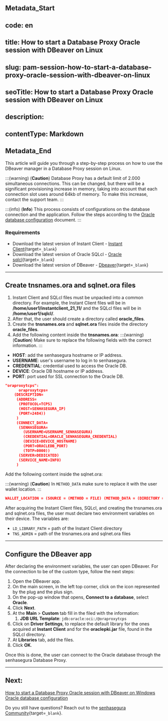 ## Metadata_Start 
## code: en
## title: How to start a Database Proxy Oracle session with DBeaver on Linux 
## slug: pam-session-how-to-start-a-database-proxy-oracle-session-with-dbeaver-on-linux 
## seoTitle: How to start a Database Proxy Oracle session with DBeaver on Linux 
## description:  
## contentType: Markdown 
## Metadata_End
This article will guide you through a step-by-step process on how to use the DBeaver manager in a Database Proxy session on Linux.

:::(warning) (**Caution**)
Database Proxy has a default limit of 2.000 simultaneous connections. This can be changed, but there will be a significant provisioning increase in memory, taking into account that each connection slot uses around 64kb of memory. To make this increase, contact the support team.
:::

:::(info) (**Info**)
This process consists of configurations on the database connection and the application. Follow the steps according to the [Oracle database configuration](/v3-32/docs/pam-session-oracle-database-configurations) document.
:::

### Requirements

* Download the latest version of Instant Client - [Instant Client](https://www.oracle.com/br/database/technologies/instant-client/downloads.html){target=`_blank`}
* Download the latest version of Oracle SQLcl - [Oracle sqlcl](https://www.oracle.com/br/database/sqldeveloper/technologies/sqlcl/){target=`_blank`}
* Download the latest version of DBeaver - [Dbeaver](https://dbeaver.io/download/){target=`_blank`}

---
## Create tnsnames.ora and sqlnet.ora files

1. Instant Client and SQLcl files must be unpacked into a common directory. For example, the Instant Client files will be in **/home/user1/instantclient_21_11/** and the SQLcl files will be in **/home/user1/sqlcl/**.
2. After that, the user should create a directory called **oracle_files**.
3. Create the **tnsnames.ora** and **sqlnet.ora** files inside the directory **oracle_files**.
4. Add the following content inside the **tnsnames.ora**:
:::(warning) (**Caution**)
Make sure to replace the following fields with the correct information.
:::

* **HOST**: add the senhasegura hostname or IP address.
* **USERNAME**: user's username to log in to senhasegura.
* **CREDENTIAL**: credential used to access the Oracle DB.
* **DEVICE**: Oracle DB hostname or IP address.
* **PORT**: port used for SSL connection to the Oracle DB.

```json
"oraproxytcps":
      oraproxytcps=
	(DESCRIPTION=
	 (ADDRESS=
	  (PROTOCOL=TCPS)
	  (HOST=SENHASEGURA_IP)
	  (PORT=2484))
	 )
	 (CONNECT_DATA=
	  (SENHASEGURA=
		(USERNAME=USERNAME_SENHASEGURA)
		(CREDENTIAL=ORACLE_SENHASEGURA_CREDENTIAL)
		(DEVICE=DEVICE_HOSTNAME)
		(PORT=ORACLEDB_PORT)
		(TOTP=0000))
	  (SERVER=DEDICATED)
	  (SERVICE_NAME=INFO)
	 )
```
Add the following content inside the sqlnet.ora:

:::(warning) (**Caution**)
In `METHOD_DATA` make sure to replace it with the user wallet location.
:::
```json
WALLET_LOCATION = (SOURCE = (METHOD = FILE) (METHOD_DATA = (DIRECTORY = USER_WALLET_LOCATION))) 	SQLNET.AUTHENTICATION_SERVICES = (TCPS) 	SSL_CLIENT_AUTHENTICATION = TRUE

```
After acquiring the Instant Client files, SQLcl, and creating the tnsnames.ora and sqlnet.ora files, the user must declare two environment variables on their device. The variables are:

* `LD_LIBRARY_PATH` = path of the Instant Client directory
* `TNS_ADMIN` = path of the tnsnames.ora and sqlnet.ora files

---
## Configure the DBeaver app
After declaring the environment variables, the user can open DBeaver. For the connection to be of the custom type, follow the next steps:

1. Open the DBeaver app.
2. On the main screen, in the left top corner, click on the icon represented by the plug and the plus sign.
3. On the pop-up window that opens, **Connect to a database**, select **Oracle**.
4. Click **Next**.
5. At the **Main** > **Custom** tab fill in the filed with the information:
    1. **JDB URL Template**: `jdb:oracle:oci:/@oraproxytcps`
6. Click on **Driver Settings**, to replace the default library for the ones acquired at **Instant Client** and for the **oraclepki.jar** file, found in the SQLcl directory.
7. At **Libraries** tab, add the files.
8. Click **OK**.

Once this is done, the user can connect to the Oracle database through the senhasegura Database Proxy.

---
## Next:
[How to start a Database Proxy Oracle session with DBeaver on Windows](/v3-32/docs/pam-session-how-to-start-a-database-proxy-oracle-session-with-dbeaver-on-windows)
[Oracle database configuration](/v3-32/docs/pam-session-oracle-database-configurations)

Do you still have questions? Reach out to the [senhasegura Community](https://community.senhasegura.io/){target=`_blank`}.